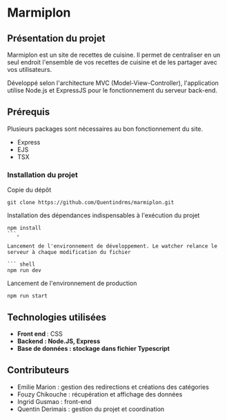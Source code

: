 <h1> Marmiplon </h1>

<h2> Présentation du projet </h2>

<p> Marmiplon est un site de recettes de cuisine. Il permet de centraliser en un seul endroit l'ensemble de vos recettes de cuisine et de les partager avec vos utilisateurs.

Développé selon l'architecture MVC (Model-View-Controller), l'application utilise Node.js et ExpressJS pour le fonctionnement du serveur back-end. <p>

<h2> Prérequis </h2>
<p> Plusieurs packages sont nécessaires au bon fonctionnement du site.
<ul>
    <li>Express</li>
    <li>EJS</li>
    <li>TSX</li>
</ul>

<h3>Installation du projet </h3>

Copie du dépôt 

```shell
git clone https://github.com/Quentindrms/marmiplon.git
```

Installation des dépendances indispensables à l'exécution du projet

``` Shell
npm install
```,

Lancement de l'environnement de développement. Le watcher relance le serveur à chaque modification du fichier 

``` shell
npm run dev
```

Lancement de l'environnement de production 

``` shell
npm run start 
```

<h2> Technologies utilisées </h2>

<ul> 
<li> <strong>Front end </strong>: CSS </li>
<li> <strong>Backend : Node.JS, Express</strong></li>
<li> <strong>Base de données : stockage dans fichier Typescript</strong></li> 
</ul>

<h2> Contributeurs </h2>

<ul>
<li> Emilie Marion : gestion des redirections et créations des catégories</li>
<li> Fouzy Chikouche : récupération et affichage des données </li>
<li> Ingrid Gusmao : front-end </li>
<li> Quentin Derimais : gestion du projet et coordination </li>
<ul>
